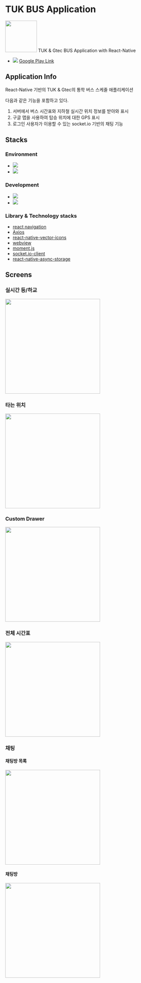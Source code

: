 # TUK BUS Application
<img src="./images/AppIcon.png" width=100>
TUK & Gtec BUS Application with React-Native

- <img src="https://img.shields.io/badge/googleplay-4285F4?style=flat-square&logo=googleplay&logoColor=black"/>  [Google Play Link](https://play.google.com/store/apps/details?id=com.tuk_bus&hl=en-KR)

## Application Info
React-Native 기반의 TUK & Gtec의 통학 버스 스케줄 애플리케이션

다음과 같은 기능을 포함하고 있다.
1. 서버에서 버스 시간표와 지하철 실시간 위치 정보를 받아와 표시
2. 구글 맵을 사용하여 탑승 위치에 대한 GPS 표시
3. 로그인 사용자가 이용할 수 있는 socket.io 기반의 채팅 기능

## Stacks
### Environment
- <img src="https://img.shields.io/badge/Visual Studio Code-007ACC?style=flat-square&logo=Visual Studio Code&logoColor=black"/>
- <img src="https://img.shields.io/badge/androidstudio-3DDC84?style=flat-square&logo=androidstudio&logoColor=black"/>

### Development
- <img src="https://img.shields.io/badge/ReactNative-61DAFB?style=flat-square&logo=React&logoColor=black"/>
- <img src="https://img.shields.io/badge/TypeScript-3178C6?style=flat-square&logo=TypeScript&logoColor=black"/>

### Library & Technology stacks
- [react navigation](https://reactnavigation.org)
- [Axios](https://github.com/axios/axios)
- [react-native-vector-icons](https://github.com/oblador/react-native-vector-icons)
- [webview](https://github.com/react-native-webview/react-native-webview)
- [moment.js](https://momentjs.com/)
- [socket.io-client](https://socket.io/)
- [react-native-async-storage](https://react-native-async-storage.github.io/async-storage/)


## Screens
### 실시간 등/하교
<img src="./images/toUniv.jpg" width=300>

### 타는 위치
<img src="./images/location.jpg" width=300>

### Custom Drawer
<img src="./images/drawer.jpg" width=300>

### 전체 시간표
<img src="./images/schedule.jpg" width=300>

### 채팅

#### 채팅방 목록
<img src="./images/chattingRoom.jpg" width=300>

#### 채팅방
<img src="./images/chat.jpg" width=300>
